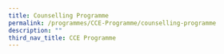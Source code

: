 ```yaml
---
title: Counselling Programme
permalink: /programmes/CCE-Programme/counselling-programme
description: ""
third_nav_title: CCE Programme
---
```


